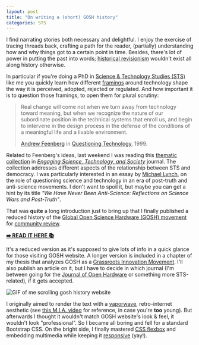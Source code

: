```yaml
---
layout: post
title: "On writing a (short) GOSH history"
categories: STS
---
```


I find narrating stories both necessary and delightful. I enjoy the exercise of tracing threads back, crafting a path for the reader, (partially) understanding how and why things got to a certain point in time. Besides, there's lot of power in putting the past into words; [historical revisionism](https://en.wikipedia.org/wiki/Historical_revisionism) wouldn't exist all along history otherwise.

In particular if you're doing a PhD in [Science & Technology Studies (STS)](https://en.wikipedia.org/wiki/Science_and_technology_studies) like me you quickly learn how different [framings](https://en.wikipedia.org/wiki/Framing_(social_sciences)) around technology shape the way it is perceived, adopted, rejected or regulated. And how important it is to question those framings, to open them for plural scrutiny:

> Real change will come not when we turn away from technology toward meaning, but when we recognize the nature of our subordinate position in the technical systems that enroll us, and begin to intervene in the design process in the defense of the conditions of a meaningful life and a livable environment.
>
>[Andrew Feenberg](https://en.wikipedia.org/wiki/Andrew_Feenberg) in [Questioning Technology](https://www.goodreads.com/book/show/612216.Questioning_Technology), 1999.

Related to Feenberg's ideas, last weekend I was reading this [thematic collection](https://estsjournal.org/index.php/ests/issue/view/13) in *[Engaging Science, Technology, and Society](https://estsjournal.org)* journal. The collection addresses different aspects of the relationship between STS and democracy. I was particularly interested in an essay by [Michael Lynch](https://en.wikipedia.org/wiki/Michael_Lynch_(ethnomethodologist)), on the role of questioning science and technology in an era of post-truth and anti-science movements. I don't want to spoil it, but maybe you can get a hint by its title *"We Have Never Been Anti-Science: Reflections on Science Wars and Post-Truth"*.

That was **quite** a long introduction just to bring up that I finally published a reduced history of the [Global Open Science Hardware (GOSH) movement](https://openhardware.science) for [community review](https://forum.openhardware.science/t/gosh-history-open-to-comments).

**[➡️ READ IT HERE 📚](https://thessaly.github.io/gosh-history)**

It's a reduced version as it's supposed to give lots of info in a quick glance for those visiting GOSH website. A longer version is included in a chapter of my thesis that analyzes GOSH as a [Grassroots Innovation Movement](https://www.routledge.com/Grassroots-Innovation-Movements-1st-Edition/Smith-Fressoli-Abrol-Arond-Ely/p/book/9781138901223). I'll also publish an article on it, but I have to decide in which journal (I'm between going for the [Journal of Open Hardware](https://openhardware.metajnl.com/) or something more STS-related), if it gets accepted.

![GIF of me scrolling gosh history website](/assets/img/gosh-history.gif)    

I originally aimed to render the text with a [vaporwave](https://en.wikipedia.org/wiki/Vaporwave), retro-internet aesthetic (see [this M.I.A. video](https://www.youtube.com/watch?v=sfbQ5mHWkOs) for reference, in case you're **too** young). But afterwards I thought it wouldn't match GOSH website's look & feel, it wouldn't look "professional". So I became all boring and fell for a standard Bootstrap CSS. On the bright side, I finally mastered [CSS flexbox](https://developer.mozilla.org/en-US/docs/Web/CSS/CSS_Flexible_Box_Layout/Basic_Concepts_of_Flexbox) and embedding multimedia while keeping it [responsive](https://developer.mozilla.org/en-US/docs/Tools/Responsive_Design_Mode) (yay!).
